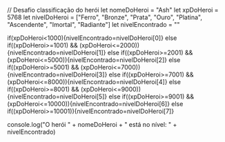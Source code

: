 // Desafio classificação do herói
let nomeDoHeroi = "Ash"
let xpDoHeroi = 5768
let nivelDoHeroi = ["Ferro", "Bronze", "Prata", "Ouro", "Platina", "Ascendente", "Imortal", "Radiante"]
let nivelEncontrado = ""

if(xpDoHeroi<1000){nivelEncontrado=nivelDoHeroi[0]}
else if((xpDoHeroi>=1001) && (xpDoHeroi<=2000)){nivelEncontrado=nivelDoHeroi[1]}
else if((xpDoHeroi>=2001) && (xpDoHeroi<=5000)){nivelEncontrado=nivelDoHeroi[2]} 
else if((xpDoHeroi>=5001) && (xpDoHeroi<=7000)){nivelEncontrado=nivelDoHeroi[3]} 
else if((xpDoHeroi>=7001) && (xpDoHeroi<=8000)){nivelEncontrado=nivelDoHeroi[4]} 
else if((xpDoHeroi>=8001) && (xpDoHeroi<=9000)){nivelEncontrado=nivelDoHeroi[5]} 
else if((xpDoHeroi>=9001) && (xpDoHeroi<=10000)){nivelEncontrado=nivelDoHeroi[6]} 
else if((xpDoHeroi>=10001)){nivelEncontrado=nivelDoHeroi[7]} 

console.log("O herói " + nomeDoHeroi + " está no nível: " + nivelEncontrado)  
 
